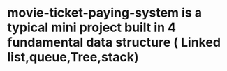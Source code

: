 # movie-ticket-paying-system is a typical mini project built in 4 fundamental data structure ( Linked list,queue,Tree,stack)
